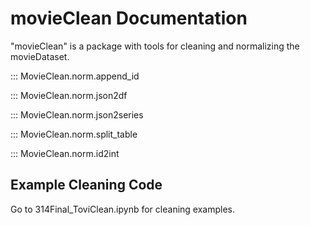 # movieClean Documentation
 "movieClean" is a package with tools for cleaning and normalizing the movieDataset. 

::: MovieClean.norm.append_id

::: MovieClean.norm.json2df

::: MovieClean.norm.json2series

::: MovieClean.norm.split_table

::: MovieClean.norm.id2int

## Example Cleaning Code
Go to 314Final_ToviClean.ipynb for cleaning examples.